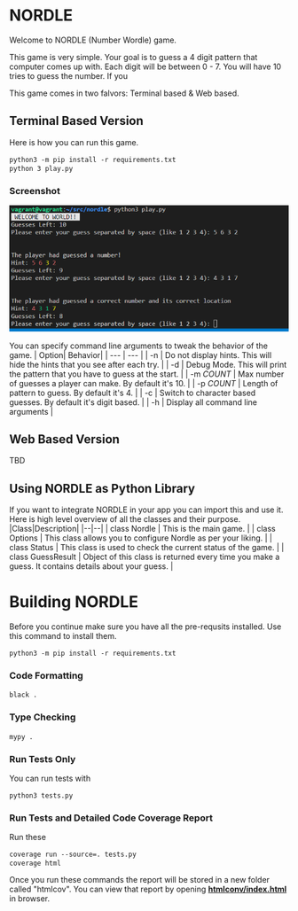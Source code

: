 
# NORDLE
Welcome to NORDLE (Number Wordle) game.

This game is very simple. Your goal is to guess a 4 digit pattern that computer comes up with. Each digit will be between 0 - 7. You will have 10 tries to guess the number. If you

This game comes in two falvors: Terminal based & Web based.

## Terminal Based Version
Here is how you can run this game.
```
python3 -m pip install -r requirements.txt
python 3 play.py
```
### Screenshot
![Screenshot](images/screenshot1.png "Screenshot")

You can specify command line arguments to tweak the behavior of the game.
| Option| Behavior|
| --- | --- |
| -n | Do not display hints. This will hide the hints that you see after each try. |
| -d | Debug Mode. This will print the pattern that you have to guess at the start. |
| -m *COUNT* | Max number of guesses a player can make. By default it's 10. |
| -p *COUNT* | Length of pattern to guess. By default it's 4. |
| -c | Switch to character based guesses. By default it's digit based. |
| -h | Display all command line arguments |

## Web Based Version
TBD

## Using NORDLE as Python Library
If you want to integrate NORDLE in your app you can import this and use it. Here is high level overview of all the classes and their purpose.
|Class|Description|
|--|--|
| class Nordle | This is the main game. |
| class Options | This class allows you to configure Nordle as per your liking. |
| class Status | This class is used to check the current status of the game. |
| class GuessResult | Object of this class is returned every time you make a guess. It contains details about your guess. |


# Building NORDLE
Before you continue make sure you have all the pre-requsits installed. Use this command to install them.
```
python3 -m pip install -r requirements.txt
```

### Code Formatting
```
black .
```

### Type Checking
```
mypy .
```

### Run Tests Only
You can run tests with
```
python3 tests.py
```
### Run Tests and Detailed Code Coverage Report
Run these
```
coverage run --source=. tests.py
coverage html
```
Once you run these commands the report will be stored in a new folder called "htmlcov". You can view that report by opening **[htmlconv/index.html](htmlconv/index.html)** in browser.

